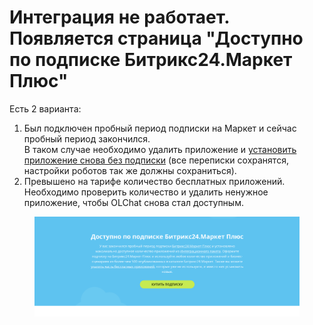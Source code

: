 # Интеграция не работает. Появляется страница "Доступно по подписке Битрикс24.Маркет Плюс"

Есть 2 варианта:

1. Был подключен пробный период подписки на Маркет и сейчас пробный период закончился. \
   В таком случае необходимо удалить приложение и [установить приложение снова без подписки](https://docs.olchat.io/ustanovka-i-nastroika/ustanovka-prilozheniya#esli-na-portale-net-podpiski-na-bitriks24.market-plyus) (все переписки сохранятся, настройки роботов так же должны сохраниться).
2. Превышено на тарифе количество бесплатных приложений. \
   Необходимо проверить количество и удалить ненужное приложение, чтобы OLChat снова стал доступным.

<figure><img src="../../.gitbook/assets/image (1023).png" alt=""><figcaption></figcaption></figure>

